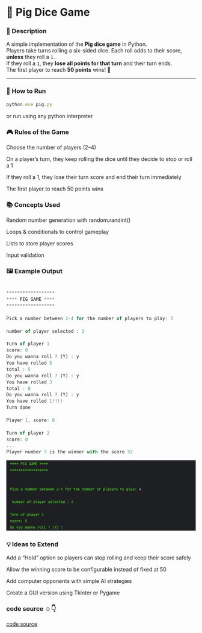 # 🐷 Pig Dice Game

### 📌 Description
A simple implementation of the **Pig dice game** in Python.  
Players take turns rolling a six-sided dice. Each roll adds to their score, **unless** they roll a `1`.  
If they roll a `1`, they **lose all points for that turn** and their turn ends.  
The first player to reach **50 points** wins! 🎉  

---

### 🚀 How to Run
```js
python.exe pig.py
```

or run using any python interpreter

### 🎮 Rules of the Game

Choose the number of players (2–4)

On a player’s turn, they keep rolling the dice until they decide to stop or roll a 1

If they roll a 1, they lose their turn score and end their turn immediately

The first player to reach 50 points wins

### 📚 Concepts Used

Random number generation with random.randint()

Loops & conditionals to control gameplay

Lists to store player scores

Input validation

### 🖼️ Example Output

```js

******************
**** PIG GAME ****
******************

Pick a number between 2-4 for the number of players to play: 3

number of player selected : 3

Turn of player 1
score: 0
Do you wanna roll ? (Y) : y
You have rolled 5
total : 5
Do you wanna roll ? (Y) : y
You have rolled 3
total : 8
Do you wanna roll ? (Y) : y
You have rolled 1!!!!
Turn done

Player 1, score: 8

Turn of player 2
score: 0
...
Player number 3 is the winner with the score 52

```

<p align="center">

![image alt](https://github.com/kodjoballo/pig_game/blob/main/pig.png?raw=true)

</p>

### 💡 Ideas to Extend

Add a “Hold” option so players can stop rolling and keep their score safely

Allow the winning score to be configurable instead of fixed at 50

Add computer opponents with simple AI strategies

Create a GUI version using Tkinter or Pygame

### code source ☺️👇

[code source](https://github.com/kodjoballo/pig_game/blob/main/pig.py)
